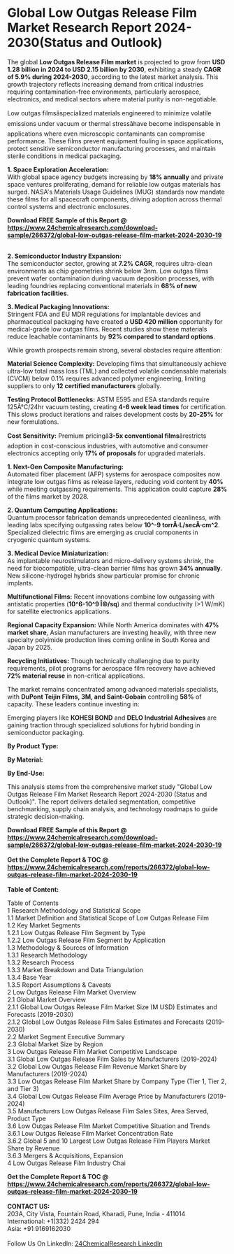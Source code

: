 <h1>Global Low Outgas Release Film Market Research Report 2024-2030(Status and Outlook)</h1><p>The global <strong>Low Outgas Release Film market</strong> is projected to grow from <strong>USD 1.28 billion in 2024 to USD 2.15 billion by 2030</strong>, exhibiting a steady <strong>CAGR of 5.9% during 2024-2030</strong>, according to the latest market analysis. This growth trajectory reflects increasing demand from critical industries requiring contamination-free environments, particularly aerospace, electronics, and medical sectors where material purity is non-negotiable.</p><p>Low outgas filmsâspecialized materials engineered to minimize volatile emissions under vacuum or thermal stressâhave become indispensable in applications where even microscopic contaminants can compromise performance. These films prevent equipment fouling in space applications, protect sensitive semiconductor manufacturing processes, and maintain sterile conditions in medical packaging.</p><p><strong>1. Space Exploration Acceleration:</strong><br>
With global space agency budgets increasing by <strong>18% annually</strong> and private space ventures proliferating, demand for reliable low outgas materials has surged. NASA's Materials Usage Guidelines (MUG) standards now mandate these films for all spacecraft components, driving adoption across thermal control systems and electronic enclosures.</p><div><b>Download FREE Sample of this Report @ 
            <a href="https://www.24chemicalresearch.com/download-sample/266372/global-low-outgas-release-film-market-2024-2030-19">
            https://www.24chemicalresearch.com/download-sample/266372/global-low-outgas-release-film-market-2024-2030-19</a></b></div><br><p><strong>2. Semiconductor Industry Expansion:</strong><br>
The semiconductor sector, growing at <strong>7.2% CAGR</strong>, requires ultra-clean environments as chip geometries shrink below 3nm. Low outgas films prevent wafer contamination during vacuum deposition processes, with leading foundries replacing conventional materials in <strong>68% of new fabrication facilities</strong>.</p><p><strong>3. Medical Packaging Innovations:</strong><br>
Stringent FDA and EU MDR regulations for implantable devices and pharmaceutical packaging have created a <strong>USD 420 million</strong> opportunity for medical-grade low outgas films. Recent studies show these materials reduce leachable contaminants by <strong>92% compared to standard options</strong>.</p><p>While growth prospects remain strong, several obstacles require attention:</p><p><strong>Material Science Complexity:</strong> Developing films that simultaneously achieve ultra-low total mass loss (TML) and collected volatile condensable materials (CVCM) below 0.1% requires advanced polymer engineering, limiting suppliers to only <strong>12 certified manufacturers</strong> globally.</p><p><strong>Testing Protocol Bottlenecks:</strong> ASTM E595 and ESA standards require 125Â°C/24hr vacuum testing, creating <strong>4-6 week lead times</strong> for certification. This slows product iterations and raises development costs by <strong>20-25%</strong> for new formulations.</p><p><strong>Cost Sensitivity:</strong> Premium pricingâ<strong>3-5x conventional films</strong>ârestricts adoption in cost-conscious industries, with automotive and consumer electronics accepting only <strong>17% of proposals</strong> for upgraded materials.</p><p><strong>1. Next-Gen Composite Manufacturing:</strong><br>
Automated fiber placement (AFP) systems for aerospace composites now integrate low outgas films as release layers, reducing void content by <strong>40%</strong> while meeting outgassing requirements. This application could capture <strong>28%</strong> of the films market by 2028.</p><p><strong>2. Quantum Computing Applications:</strong><br>
Quantum processor fabrication demands unprecedented cleanliness, with leading labs specifying outgassing rates below <strong>10^-9 torrÂ·L/secÂ·cm^2</strong>. Specialized dielectric films are emerging as crucial components in cryogenic quantum systems.</p><p><strong>3. Medical Device Miniaturization:</strong><br>
As implantable neurostimulators and micro-delivery systems shrink, the need for biocompatible, ultra-clean barrier films has grown <strong>34% annually</strong>. New silicone-hydrogel hybrids show particular promise for chronic implants.</p><p><strong>Multifunctional Films:</strong> Recent innovations combine low outgassing with antistatic properties (<strong>10^6-10^9 Î©/sq</strong>) and thermal conductivity (&gt;1 W/mK) for satellite electronics applications.</p><p><strong>Regional Capacity Expansion:</strong> While North America dominates with <strong>47% market share</strong>, Asian manufacturers are investing heavily, with three new specialty polyimide production lines coming online in South Korea and Japan by 2025.</p><p><strong>Recycling Initiatives:</strong> Though technically challenging due to purity requirements, pilot programs for aerospace film recovery have achieved <strong>72% material reuse</strong> in non-critical applications.</p><p>The market remains concentrated among advanced materials specialists, with <strong>DuPont Teijin Films, 3M, and Saint-Gobain</strong> controlling <strong>58%</strong> of capacity. These leaders continue investing in:</p><p>Emerging players like <strong>KOHESI BOND</strong> and <strong>DELO Industrial Adhesives</strong> are gaining traction through specialized solutions for hybrid bonding in semiconductor packaging.</p><p><strong>By Product Type:</strong></p><p><strong>By Material:</strong></p><p><strong>By End-Use:</strong></p><p>This analysis stems from the comprehensive market study "Global Low Outgas Release Film Market Research Report 2024-2030 (Status and Outlook)". The report delivers detailed segmentation, competitive benchmarking, supply chain analysis, and technology roadmaps to guide strategic decision-making.</p><div><b>Download FREE Sample of this Report @ 
            <a href="https://www.24chemicalresearch.com/download-sample/266372/global-low-outgas-release-film-market-2024-2030-19">
            https://www.24chemicalresearch.com/download-sample/266372/global-low-outgas-release-film-market-2024-2030-19</a></b></div><br><div><b>Get the Complete Report & TOC @ 
            <a href="https://www.24chemicalresearch.com/reports/266372/global-low-outgas-release-film-market-2024-2030-19">
            https://www.24chemicalresearch.com/reports/266372/global-low-outgas-release-film-market-2024-2030-19</a></b></div><br>
            <b>Table of Content:</b><p>Table of Contents<br />
1 Research Methodology and Statistical Scope<br />
1.1 Market Definition and Statistical Scope of Low Outgas Release Film<br />
1.2 Key Market Segments<br />
1.2.1 Low Outgas Release Film Segment by Type<br />
1.2.2 Low Outgas Release Film Segment by Application<br />
1.3 Methodology & Sources of Information<br />
1.3.1 Research Methodology<br />
1.3.2 Research Process<br />
1.3.3 Market Breakdown and Data Triangulation<br />
1.3.4 Base Year<br />
1.3.5 Report Assumptions & Caveats<br />
2 Low Outgas Release Film Market Overview<br />
2.1 Global Market Overview<br />
2.1.1 Global Low Outgas Release Film Market Size (M USD) Estimates and Forecasts (2019-2030)<br />
2.1.2 Global Low Outgas Release Film Sales Estimates and Forecasts (2019-2030)<br />
2.2 Market Segment Executive Summary<br />
2.3 Global Market Size by Region<br />
3 Low Outgas Release Film Market Competitive Landscape<br />
3.1 Global Low Outgas Release Film Sales by Manufacturers (2019-2024)<br />
3.2 Global Low Outgas Release Film Revenue Market Share by Manufacturers (2019-2024)<br />
3.3 Low Outgas Release Film Market Share by Company Type (Tier 1, Tier 2, and Tier 3)<br />
3.4 Global Low Outgas Release Film Average Price by Manufacturers (2019-2024)<br />
3.5 Manufacturers Low Outgas Release Film Sales Sites, Area Served, Product Type<br />
3.6 Low Outgas Release Film Market Competitive Situation and Trends<br />
3.6.1 Low Outgas Release Film Market Concentration Rate<br />
3.6.2 Global 5 and 10 Largest Low Outgas Release Film Players Market Share by Revenue<br />
3.6.3 Mergers & Acquisitions, Expansion<br />
4 Low Outgas Release Film Industry Chai</p><div><b>Get the Complete Report & TOC @ 
            <a href="https://www.24chemicalresearch.com/reports/266372/global-low-outgas-release-film-market-2024-2030-19">
            https://www.24chemicalresearch.com/reports/266372/global-low-outgas-release-film-market-2024-2030-19</a></b></div><br><b>CONTACT US:</b><br>
            203A, City Vista, Fountain Road, Kharadi, Pune, India - 411014<br>
            International: +1(332) 2424 294<br>
            Asia: +91 9169162030 <br><br>
            Follow Us On LinkedIn: <a href="https://www.linkedin.com/company/24chemicalresearch/">24ChemicalResearch LinkedIn</a>